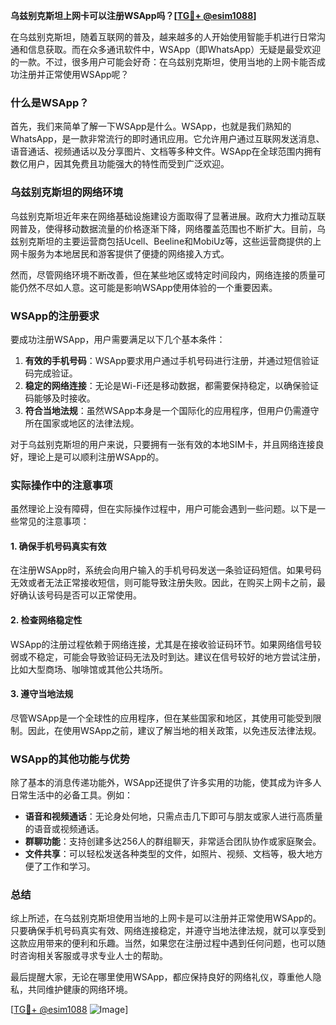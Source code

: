 **乌兹别克斯坦上网卡可以注册WSApp吗？[[TG💪+ @esim1088](https://t.me/s/esim1088)]**

在乌兹别克斯坦，随着互联网的普及，越来越多的人开始使用智能手机进行日常沟通和信息获取。而在众多通讯软件中，WSApp（即WhatsApp）无疑是最受欢迎的一款。不过，很多用户可能会好奇：在乌兹别克斯坦，使用当地的上网卡能否成功注册并正常使用WSApp呢？

### 什么是WSApp？

首先，我们来简单了解一下WSApp是什么。WSApp，也就是我们熟知的WhatsApp，是一款非常流行的即时通讯应用。它允许用户通过互联网发送消息、语音通话、视频通话以及分享图片、文档等多种文件。WSApp在全球范围内拥有数亿用户，因其免费且功能强大的特性而受到广泛欢迎。

### 乌兹别克斯坦的网络环境

乌兹别克斯坦近年来在网络基础设施建设方面取得了显著进展。政府大力推动互联网普及，使得移动数据流量的价格逐渐下降，网络覆盖范围也不断扩大。目前，乌兹别克斯坦的主要运营商包括Ucell、Beeline和MobiUz等，这些运营商提供的上网卡服务为本地居民和游客提供了便捷的网络接入方式。

然而，尽管网络环境不断改善，但在某些地区或特定时间段内，网络连接的质量可能仍然不尽如人意。这可能是影响WSApp使用体验的一个重要因素。

### WSApp的注册要求

要成功注册WSApp，用户需要满足以下几个基本条件：

1. **有效的手机号码**：WSApp要求用户通过手机号码进行注册，并通过短信验证码完成验证。
2. **稳定的网络连接**：无论是Wi-Fi还是移动数据，都需要保持稳定，以确保验证码能够及时接收。
3. **符合当地法规**：虽然WSApp本身是一个国际化的应用程序，但用户仍需遵守所在国家或地区的法律法规。

对于乌兹别克斯坦的用户来说，只要拥有一张有效的本地SIM卡，并且网络连接良好，理论上是可以顺利注册WSApp的。

### 实际操作中的注意事项

虽然理论上没有障碍，但在实际操作过程中，用户可能会遇到一些问题。以下是一些常见的注意事项：

#### 1. 确保手机号码真实有效
在注册WSApp时，系统会向用户输入的手机号码发送一条验证码短信。如果号码无效或者无法正常接收短信，则可能导致注册失败。因此，在购买上网卡之前，最好确认该号码是否可以正常使用。

#### 2. 检查网络稳定性
WSApp的注册过程依赖于网络连接，尤其是在接收验证码环节。如果网络信号较弱或不稳定，可能会导致验证码无法及时到达。建议在信号较好的地方尝试注册，比如大型商场、咖啡馆或其他公共场所。

#### 3. 遵守当地法规
尽管WSApp是一个全球性的应用程序，但在某些国家和地区，其使用可能受到限制。因此，在使用WSApp之前，建议了解当地的相关政策，以免违反法律法规。

### WSApp的其他功能与优势

除了基本的消息传递功能外，WSApp还提供了许多实用的功能，使其成为许多人日常生活中的必备工具。例如：

- **语音和视频通话**：无论身处何地，只需点击几下即可与朋友或家人进行高质量的语音或视频通话。
- **群聊功能**：支持创建多达256人的群组聊天，非常适合团队协作或家庭聚会。
- **文件共享**：可以轻松发送各种类型的文件，如照片、视频、文档等，极大地方便了工作和学习。

### 总结

综上所述，在乌兹别克斯坦使用当地的上网卡是可以注册并正常使用WSApp的。只要确保手机号码真实有效、网络连接稳定，并遵守当地法律法规，就可以享受到这款应用带来的便利和乐趣。当然，如果您在注册过程中遇到任何问题，也可以随时咨询相关客服或寻求专业人士的帮助。

最后提醒大家，无论在哪里使用WSApp，都应保持良好的网络礼仪，尊重他人隐私，共同维护健康的网络环境。

[[TG💪+ @esim1088](https://t.me/s/esim1088) ![Image](https://i.postimg.cc/4NQfJmqS/Snipaste-2025-05-13-00-14-12.png)]